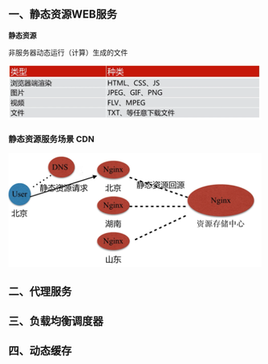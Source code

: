 ## 一、静态资源WEB服务

**静态资源**

非服务器动态运行（计算）生成的文件

![1560949419(1)](.\img\1560949419(1).png)

### 静态资源服务场景 CDN

![1560949801(1)](.\img\1560949801(1).png)



## 二、代理服务



## 三、负载均衡调度器



## 四、动态缓存